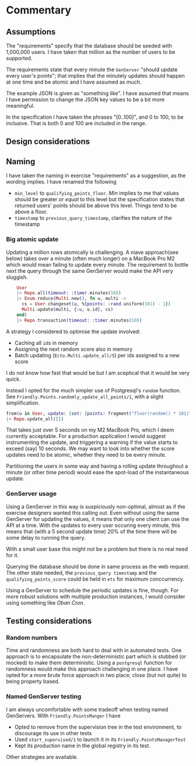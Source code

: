 # Commentary

## Assumptions

The "requirements" specify that the database should be seeded with 1,000,000 users. I have taken that million as the number of users to be supported.

The requirements state that every minute the `GenServer` "should update every user's points"; that implies that the minutely updates should happen at one time and be atomic and I have assumed as much.

The example JSON is given as "something like". I have assumed that means I have permission to change the JSON key values to be a bit more meaningful.

In the specification I have taken the phrases "[0..100]", and 0 to 100, to be inclusive. That is both 0 and 100 are included in the range.

## Design considerations

## Naming

I have taken the naming in exercise "requirements" as a suggestion, as the wording implies. I have renamed the following

* `min_level` to `qualifying_points_floor`. _Min_ implies to me that values should be greater _or equal_ to this level but the specification states that returned users' points should be above this level. Things tend to be above a floor.
* `timestamp` to `previous_query_timestamp`, clarifies the nature of the timestamp

### Big atomic update

Updating a million rows atomically is challenging. A niave approach(see below) takes over a minute (often much longer) on a MacBook Pro M2 which would mean failing to update every minute. The requirement to bottle next the query through the same GenServer would make the API very sluggish.

```elixir
    User
    |> Repo.all(timeout: :timer.minutes(10))
    |> Enum.reduce(Multi.new(), fn u, multi ->
      cs = User.changeset(u, %{points: :rand.uniform(101) - 1})
      Multi.update(multi, {:u, u.id}, cs)
    end)
    |> Repo.transaction(timeout: :timer.minutes(10))
```

A strategy I considered to optimise the update involved:

* Caching all `id`s in memory
* Assigning the next random score also in memory
* Batch updating (`Ecto.Multi.update_all/5`) per ids assigned to a new score

I do not know how fast that would be but I am sceptical that it would be very quick.

Instead I opted for the much simpler use of Postgresql's `random` function. See `Friendly.Points.randomly_update_all_points/1`, with a slight simplification.

```elixir
from(u in User, update: [set: [points: fragment("floor(random() * 101)")]])
|> Repo.update_all([])
```

That takes just over 5 seconds on my M2 MacBook Pro, which I deem currently acceptable. For a production application I would suggest instrumenting the update, and triggering a warning if the value starts to exceed (say) 10 seconds. We may want to look into whether the score updates need to be atomic, whether they need to be every minute.

Partitioning the users in some way and having a rolling update throughout a minute (or other time period) would ease the spot-load of the instantaneous update.


### GenServer usage

Using a GenServer in this way is suspiciously non-optimal, almost as if the exercise designers wanted this calling out. Even without using the same GenServer for updating the values, it means that only one client can use the API at a time. With the updates to every user occuring every minute, this means that (with a 5 second update time) 20% of the time there will be some delay to running the query.

With a small user base this might not be a problem but there is no real need for it. 

Querying the database should be done in same process as the web request.  The other state needed, the `previous_query timestamp` and the `qualifying_points_score` could be held in `ets` for maximum conccurrency. 

Using a GenServer to schedule the periodic updates is fine, though. For more robust solutions with multiple production instances, I would consider using something like _Oban Cron_.

## Testing considerations

### Random numbers

Time and randomness are both hard to deal with in automated tests. One approach is to encapsulate the non-deterministic part which is stubbed (or mocked) to make them deterministic. Using a `postgresql` function for randomness would make this approach challenging in one place. I have opted for a more brute force approach in two place; close (but not quite) to being property based.

### Named GenServer testing

I am always uncomfortable with some tradeoff when testing named GenServers. With `Friendly.PointsManger` I have

* Opted to remove from the supervision tree in the test environment, to discourage its use in other tests
* Used `start_supervised/1` to launch it in its `Friendly.PointsManagerTest` 
* Kept its production name in the global registry in its test. 

Other strategies are available.